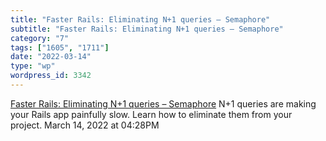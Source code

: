 ```yaml
---
title: "Faster Rails: Eliminating N+1 queries – Semaphore"
subtitle: "Faster Rails: Eliminating N+1 queries – Semaphore"
category: "7"
tags: ["1605", "1711"]
date: "2022-03-14"
type: "wp"
wordpress_id: 3342
---
```

[ Faster Rails: Eliminating N+1 queries – Semaphore](https://semaphoreci.com/blog/2017/08/09/faster-rails-eliminating-n-plus-one-queries.html)
 N+1 queries are making your Rails app painfully slow. Learn how to eliminate them from your project.
March 14, 2022 at 04:28PM